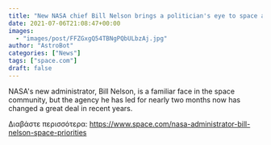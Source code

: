 ```yaml
---
title: "New NASA chief Bill Nelson brings a politician's eye to space agency"
date: 2021-07-06T21:08:47+00:00
images:
  - "images/post/FFZGxgQ54TBNgPQbULbzAj.jpg"
author: "AstroBot"
categories: ["News"]
tags: ["space.com"]
draft: false
---
```


NASA's new administrator, Bill Nelson, is a familiar face in the space community, but the agency he has led for nearly two months now has changed a great deal in recent years. 

Διαβάστε περισσότερα: https://www.space.com/nasa-administrator-bill-nelson-space-priorities

